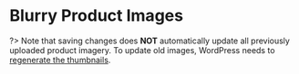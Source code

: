 # Blurry Product Images

?> Note that saving changes does **NOT** automatically update all previously uploaded product imagery. To update old images, WordPress needs to [regenerate the thumbnails](http://wordpress.org/extend/plugins/regenerate-thumbnails).
